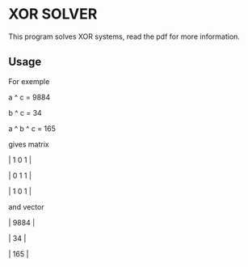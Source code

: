 # XOR SOLVER
This program solves XOR systems, read the pdf for more information.
## Usage
For exemple

a ^ c = 9884

b ^ c = 34

a ^ b ^ c = 165

gives matrix 

| 1  0  1 |

| 0  1  1 |

| 1  0  1 |

and vector

| 9884 |

| 34 |

| 165 |
